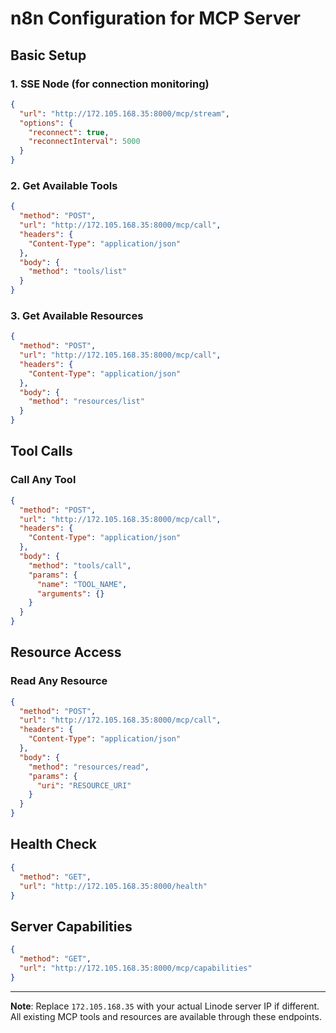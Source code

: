 # n8n Configuration for MCP Server

## Basic Setup

### 1. SSE Node (for connection monitoring)
```json
{
  "url": "http://172.105.168.35:8000/mcp/stream",
  "options": {
    "reconnect": true,
    "reconnectInterval": 5000
  }
}
```

### 2. Get Available Tools
```json
{
  "method": "POST",
  "url": "http://172.105.168.35:8000/mcp/call",
  "headers": {
    "Content-Type": "application/json"
  },
  "body": {
    "method": "tools/list"
  }
}
```

### 3. Get Available Resources
```json
{
  "method": "POST", 
  "url": "http://172.105.168.35:8000/mcp/call",
  "headers": {
    "Content-Type": "application/json"
  },
  "body": {
    "method": "resources/list"
  }
}
```

## Tool Calls

### Call Any Tool
```json
{
  "method": "POST",
  "url": "http://172.105.168.35:8000/mcp/call",
  "headers": {
    "Content-Type": "application/json"
  },
  "body": {
    "method": "tools/call",
    "params": {
      "name": "TOOL_NAME",
      "arguments": {}
    }
  }
}
```

## Resource Access

### Read Any Resource
```json
{
  "method": "POST",
  "url": "http://172.105.168.35:8000/mcp/call", 
  "headers": {
    "Content-Type": "application/json"
  },
  "body": {
    "method": "resources/read",
    "params": {
      "uri": "RESOURCE_URI"
    }
  }
}
```

## Health Check
```json
{
  "method": "GET",
  "url": "http://172.105.168.35:8000/health"
}
```

## Server Capabilities
```json
{
  "method": "GET",
  "url": "http://172.105.168.35:8000/mcp/capabilities"
}
```

---

**Note**: Replace `172.105.168.35` with your actual Linode server IP if different.
All existing MCP tools and resources are available through these endpoints.